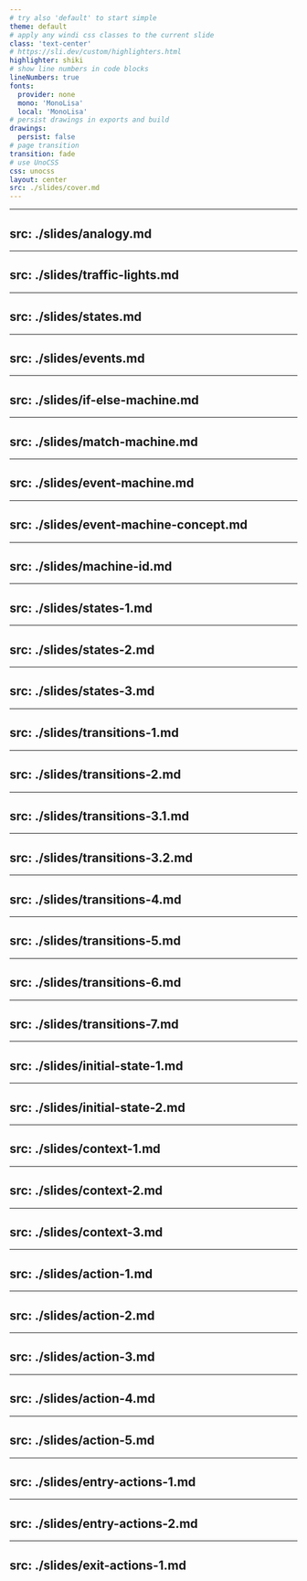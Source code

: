 ```yaml
---
# try also 'default' to start simple
theme: default
# apply any windi css classes to the current slide
class: 'text-center'
# https://sli.dev/custom/highlighters.html
highlighter: shiki
# show line numbers in code blocks
lineNumbers: true
fonts:
  provider: none
  mono: 'MonoLisa'
  local: 'MonoLisa'
# persist drawings in exports and build
drawings:
  persist: false
# page transition
transition: fade
# use UnoCSS
css: unocss
layout: center
src: ./slides/cover.md
---
```


---
src: ./slides/analogy.md
---

---
src: ./slides/traffic-lights.md
---

---
src: ./slides/states.md
---

---
src: ./slides/events.md
---

---
src: ./slides/if-else-machine.md
---

---
src: ./slides/match-machine.md
---

---
src: ./slides/event-machine.md
---

---
src: ./slides/event-machine-concept.md
---

---
src: ./slides/machine-id.md
---

---
src: ./slides/states-1.md
---

---
src: ./slides/states-2.md
---

---
src: ./slides/states-3.md
---

---
src: ./slides/transitions-1.md
---

---
src: ./slides/transitions-2.md
---

---
src: ./slides/transitions-3.1.md
---

---
src: ./slides/transitions-3.2.md
---

---
src: ./slides/transitions-4.md
---

---
src: ./slides/transitions-5.md
---

---
src: ./slides/transitions-6.md
---

---
src: ./slides/transitions-7.md
---

---
src: ./slides/initial-state-1.md
---

---
src: ./slides/initial-state-2.md
---

---
src: ./slides/context-1.md
---

---
src: ./slides/context-2.md
---

---
src: ./slides/context-3.md
---

---
src: ./slides/action-1.md
---

---
src: ./slides/action-2.md
---

---
src: ./slides/action-3.md
---

---
src: ./slides/action-4.md
---

---
src: ./slides/action-5.md
---

---
src: ./slides/entry-actions-1.md
---

---
src: ./slides/entry-actions-2.md
---

---
src: ./slides/exit-actions-1.md
---